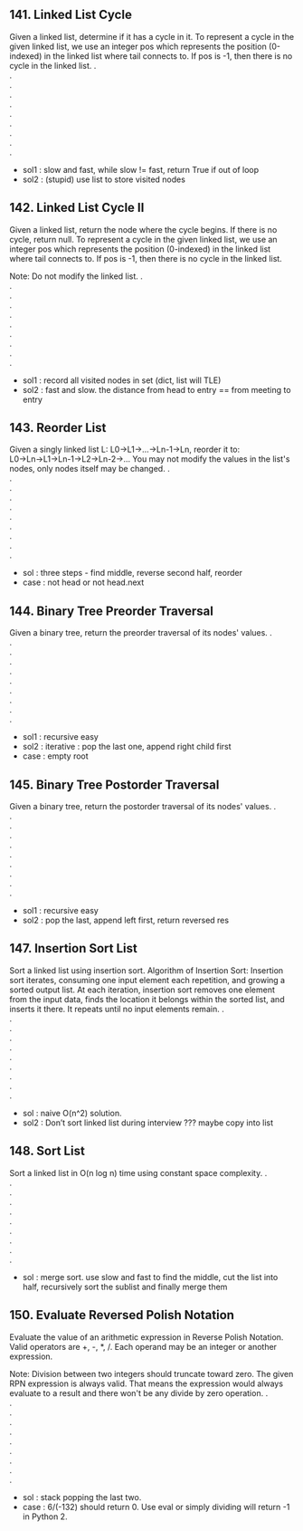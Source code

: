 ## 141. Linked List Cycle
Given a linked list, determine if it has a cycle in it.
To represent a cycle in the given linked list, we use an integer pos which represents the position (0-indexed) in the linked list where tail connects to. If pos is -1, then there is no cycle in the linked list.
.  
.  
.  
.  
.  
.  
.  
.  
.  
.  
- sol1 : slow and fast, while slow != fast, return True if out of loop
- sol2 : (stupid) use list to store visited nodes

## 142. Linked List Cycle II
Given a linked list, return the node where the cycle begins. If there is no cycle, return null.
To represent a cycle in the given linked list, we use an integer pos which represents the position (0-indexed) in the linked list where tail connects to. If pos is -1, then there is no cycle in the linked list.

Note: Do not modify the linked list.
.  
.  
.  
.  
.  
.  
.  
.  
.  
.  
- sol1 : record all visited nodes in set (dict, list will TLE)
- sol2 : fast and slow. the distance from head to entry == from meeting to entry

## 143. Reorder List
Given a singly linked list L: L0→L1→…→Ln-1→Ln,
reorder it to: L0→Ln→L1→Ln-1→L2→Ln-2→…
You may not modify the values in the list's nodes, only nodes itself may be changed.
.  
.  
.  
.  
.  
.  
.  
.  
.  
.  
- sol : three steps - find middle, reverse second half, reorder
- case : not head or not head.next

## 144. Binary Tree Preorder Traversal
Given a binary tree, return the preorder traversal of its nodes' values.
.  
.  
.  
.  
.  
.  
.  
.  
.  
.  
- sol1 : recursive easy
- sol2 : iterative : pop the last one, append right child first
- case : empty root

## 145. Binary Tree Postorder Traversal
Given a binary tree, return the postorder traversal of its nodes' values.
.  
.  
.  
.  
.  
.  
.  
.  
.  
.  
- sol1 : recursive easy
- sol2 : pop the last, append left first, return reversed res

## 147. Insertion Sort List
Sort a linked list using insertion sort.
Algorithm of Insertion Sort:
Insertion sort iterates, consuming one input element each repetition, and growing a sorted output list.
At each iteration, insertion sort removes one element from the input data, finds the location it belongs within the sorted list, and inserts it there.
It repeats until no input elements remain.
.  
.  
.  
.  
.  
.  
.  
.  
.  
.  
- sol : naive O(n^2) solution.
- sol2 : Don’t sort linked list during interview ??? maybe copy into list

## 148. Sort List
Sort a linked list in O(n log n) time using constant space complexity.
.  
.  
.  
.  
.  
.  
.  
.  
.  
.  
- sol : merge sort. use slow and fast to find the middle, cut the list into half, recursively sort the sublist and finally merge them

## 150. Evaluate Reversed Polish Notation
Evaluate the value of an arithmetic expression in Reverse Polish Notation.
Valid operators are +, -, *, /. Each operand may be an integer or another expression.

Note:
Division between two integers should truncate toward zero.
The given RPN expression is always valid. That means the expression would always evaluate to a result and there won't be any divide by zero operation.
.  
.  
.  
.  
.  
.  
.  
.  
.  
.  
- sol : stack popping the last two. 
- case : 6/(-132) should return 0. Use eval or simply dividing will return -1 in Python 2.

